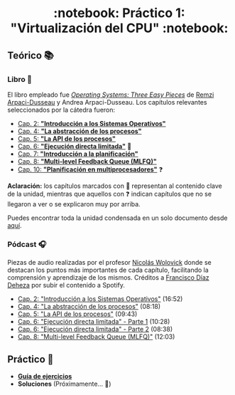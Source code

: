 <h1 align="center">
  :notebook: Práctico 1: "Virtualización del CPU" :notebook:
</h1>

## Teórico :books:
### Libro :notebook_with_decorative_cover:
El libro empleado fue [*Operating Systems: Three Easy Pieces*](https://pages.cs.wisc.edu/~remzi/OSTEP/) de [Remzi Arpaci-Dusseau](https://github.com/remzi-arpacidusseau) y Andrea Arpaci-Dusseau. Los capítulos relevantes seleccionados por la cátedra fueron:
- [Cap. 2: **"Introducción a los Sistemas Operativos"**](./bibliografia/capitulos-separados/2-introduccion-del-so.pdf)
- [Cap. 4: **"La abstracción de los procesos"**](./bibliografia/capitulos-separados/4-abstraccion-de-los-procesos.pdf)
- [Cap. 5: **"La API de los procesos"**](./bibliografia/capitulos-separados/5-api-de-procesos.pdf)
- [Cap. 6: **"Ejecución directa limitada"**](./bibliografia/capitulos-separados/6-ejecucion-directa-limitada.pdf) :star2:
- [Cap. 7: **"Introducción a la planificación"**](./bibliografia/capitulos-separados/7-introduccion-planificacion.pdf)
- [Cap. 8: **"Multi-level Feedback Queue (MLFQ)"**](./bibliografia/capitulos-separados/8-mlfq.pdf)
- [Cap. 10: **"Planificación en multiprocesadores"**](./bibliografia/capitulos-separados/10-planificacion-en-multiprocesadores.pdf) :question:  

**Aclaración:** los capítulos marcados con :star2: representan al contenido clave de la unidad, mientras que aquellos con :question: indican capítulos que no se llegaron a ver o se explicaron muy por arriba.  

Puedes encontrar toda la unidad condensada en un solo documento desde [aquí](./bibliografia/completa/virtualizacion-del-cpu.pdf).

### Pódcast :headphones:
Piezas de audio realizadas por el profesor [Nicolás Wolovick](https://github.com/nwolovick) donde se destacan los puntos más importantes de cada capítulo, facilitando la comprensión y aprendizaje de los mismos. Créditos a [Francisco Díaz Deheza](https://github.com/FranDiazDeheza) por subir el contenido a Spotify.
- [Cap. 2: "Introducción a los Sistemas Operativos"](https://open.spotify.com/episode/5Y8krULgeoaGc3H1X6uwdj?si=f5537df7ca34449f) (16:52)
- [Cap. 4: "La abstracción de los procesos"](https://open.spotify.com/episode/3p5y2MacoD8xZXiNuvMB9f?si=9fe6af26a52b4bac) (08:18)
- [Cap. 5: "La API de los procesos"](https://open.spotify.com/episode/3uU95HlzK0ln3luVcnGinv?si=d68c563e05284aa9) (09:43)
- [Cap. 6: "Ejecución directa limitada" - Parte 1](https://open.spotify.com/episode/5hZ4QV7XGzaA1uVAnBulu5?si=bf26b7932b5e48aa) (10:28)
- [Cap. 6: "Ejecución directa limitada" - Parte 2](https://open.spotify.com/episode/1kLfKvSDJ2icRpEIuBz6Km?si=cf11e2f29ef645da) (08:38)
- [Cap. 8: "Multi-level Feedback Queue (MLFQ)"](https://open.spotify.com/episode/27AuMAW2KH5g1jjrqVWLxj?si=f2ffeccd3a50447c) (12:03)

## Práctico :memo:
- [**Guía de ejercicios**](1-guia-de-ejercicios.pdf)
- **Soluciones** (Próximamente... :construction:)